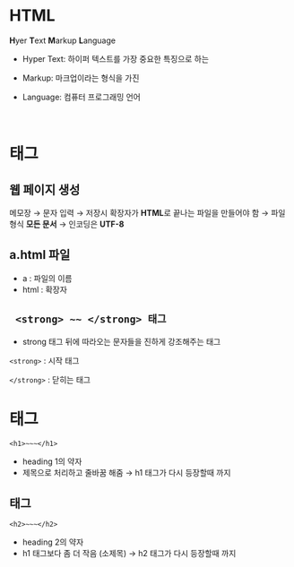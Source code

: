HTML
==
 **H**yer **T**ext **M**arkup **L**anguage
 + Hyper Text: 하이퍼 텍스트를 가장 중요한 특징으로 하는

 +  Markup: 마크업이라는 형식을 가진

 + Language: 컴퓨터 프로그래밍 언어

<br>

태그
==
## 웹 페이지 생성
 
  메모장 → 문자 입력 → 저장시 확장자가 **HTML**로 끝나는 파일을 만들어야 함 → 파일 형식 **모든 문서** → 인코딩은 **UTF-8**  

## a.html 파일
- a  : 파일의 이름
- html : 확장자

## ``` <strong> ~~ </strong> 태그```

+ strong 태그 뒤에 따라오는 문자들을 진하게 강조해주는 태그 

```<strong>``` : 시작 태그

```</strong>``` : 닫히는 태그



## <h1>태그
``<h1>~~~</h1>``
+ heading 1의 약자
+ 제목으로 처리하고 줄바꿈 해줌 → h1 태그가 다시 등장할때 까지


## <h2> 태그
```<h2>~~~</h2>```
+ heading 2의 약자
+ h1 태그보다 좀 더 작음 (소제목) → h2 태그가 다시 등장할때 까지
